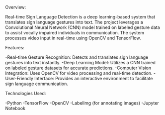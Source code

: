 Overview:

Real-time Sign Language Detection is a deep learning-based system that translates sign language gestures into text. The project leverages a Convolutional Neural Network (CNN) model trained on labeled gesture data to assist vocally impaired individuals in communication. The system processes video input in real-time using OpenCV and TensorFlow.

Features:

-Real-time Gesture Recognition: Detects and translates sign language gestures into text instantly.
-Deep Learning Model: Utilizes a CNN trained on labeled gesture datasets for accurate predictions.
-Computer Vision Integration: Uses OpenCV for video processing and real-time detection.
-User-Friendly Interface: Provides an interactive environment to facilitate sign language communication.

Technologies Used:

-Python
-TensorFlow
-OpenCV
-LabelImg (for annotating images)
-Jupyter Notebook
